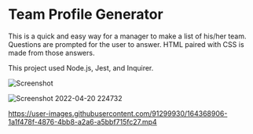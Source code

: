 # Team Profile Generator

This is a quick and easy way for a manager to make a list of his/her team. Questions are prompted for the user to answer. HTML paired with CSS is made from those answers.

This project used Node.js, Jest, and Inquirer. 

![Screenshot](https://user-images.githubusercontent.com/91299930/164368023-541f7759-2025-478b-8bdd-2fb834f92304.jpg)

![Screenshot 2022-04-20 224732](https://user-images.githubusercontent.com/91299930/164368199-272a824b-2bd4-4f50-9f8f-92d378f2fd9d.jpg)



https://user-images.githubusercontent.com/91299930/164368906-1a1f478f-4876-4bb8-a2a6-a5bbf715fc27.mp4

